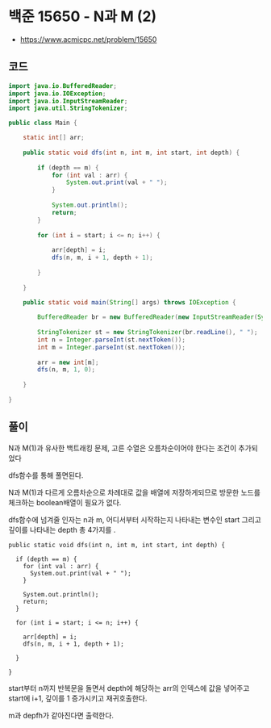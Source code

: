 # 백준 15650 - N과 M (2)
- https://www.acmicpc.net/problem/15650

## 코드
``` java
import java.io.BufferedReader;
import java.io.IOException;
import java.io.InputStreamReader;
import java.util.StringTokenizer;

public class Main {

	static int[] arr;
	
	public static void dfs(int n, int m, int start, int depth) {
		
		if (depth == m) {
			for (int val : arr) {
				System.out.print(val + " ");
			}
			
			System.out.println();
			return;
		}
        
		for (int i = start; i <= n; i++) {
 
			arr[depth] = i;
			dfs(n, m, i + 1, depth + 1);
 
		}
		
	}
	
	public static void main(String[] args) throws IOException {

		BufferedReader br = new BufferedReader(new InputStreamReader(System.in));
		
		StringTokenizer st = new StringTokenizer(br.readLine(), " ");
		int n = Integer.parseInt(st.nextToken());
		int m = Integer.parseInt(st.nextToken());
		
		arr = new int[m];
		dfs(n, m, 1, 0);
		
	}
	
}
```

## 풀이
N과 M(1)과 유사한 백트래킹 문제, 고른 수열은 오름차순이어야 한다는 조건이 추가되었다

dfs함수를 통해 풀면된다.

N과 M(1)과 다르게 오름차순으로 차례대로 값을 배열에 저장하게되므로 방문한 노드를 체크하는 boolean배열이 필요가 없다. 

dfs함수에 넘겨줄 인자는 n과 m, 어디서부터 시작하는지 나타내는 변수인 start 그리고 깊이를 나타내는 depth 총 4가지를 .
```
public static void dfs(int n, int m, int start, int depth) {

  if (depth == m) {
    for (int val : arr) {
      System.out.print(val + " ");
    }

    System.out.println();
    return;
  }

  for (int i = start; i <= n; i++) {

    arr[depth] = i;
    dfs(n, m, i + 1, depth + 1);

  }

}
```
start부터 n까지 반복문을 돌면서 depth에 해당하는 arr의 인덱스에 값을 넣어주고 start에 i+1, 깊이를 1 증가시키고 재귀호출한다.

m과 depfh가 같아진다면 출력한다.

